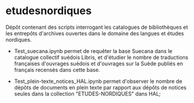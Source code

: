 # etudesnordiques
Dépôt contenant des scripts interrogant les catalogues de bibliothèques et les entrepôts d'archives ouvertes dans le domaine des langues et études nordiques.

* Test_suecana.ipynb permet de requêter la base Suecana dans le catalogue collectif suédois Libris, et d'étudier le nombre de traductions françaises d'ouvrages suédois et d'ouvrages sur la Suède publiés en français recensés dans cette base.

* Test_plein-texte_notices_HAL.ipynb permet d'observer le nombre de dépôts de documents en plein texte par rapport aux dépôts de notices seules dans la collection "ETUDES-NORDIQUES" dans HAL;

